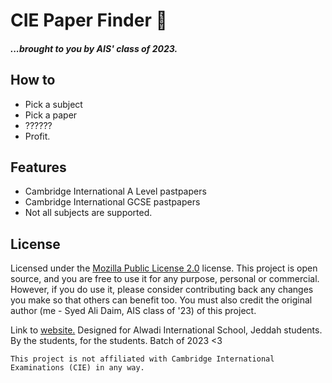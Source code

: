 # CIE Paper Finder 🧐
##### ...brought to you by AIS' class of 2023.


## How to

- Pick a subject
- Pick a paper
- ??????
- Profit.

## Features

- Cambridge International A Level pastpapers
- Cambridge International GCSE pastpapers
- Not all subjects are supported.

## License
Licensed under the [Mozilla Public License 2.0](https://www.mozilla.org/en-US/MPL/2.0/) license.
This project is open source, and you are free to use it for any purpose, personal or commercial.
However, if you do use it, please consider contributing back any changes you make so that others can benefit too.
You must also credit the original author (me - Syed Ali Daim, AIS class of '23) of this project.


Link to [website.](https://papers23.web.app/)
Designed for Alwadi International School, Jeddah students.
By the students, for the students.
Batch of 2023 <3

```
This project is not affiliated with Cambridge International Examinations (CIE) in any way.
```